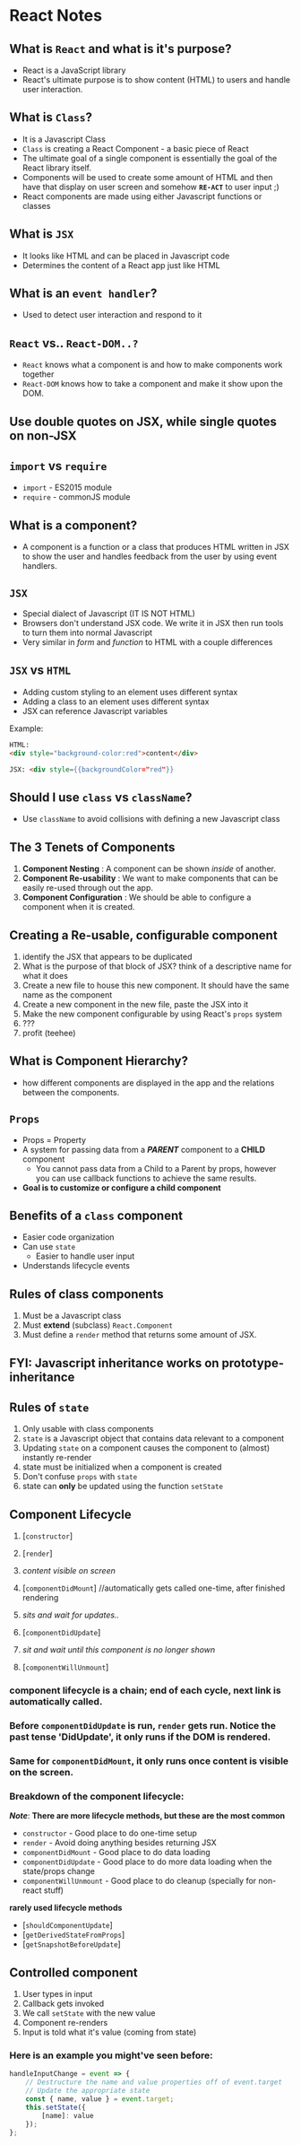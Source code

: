 # React Notes

## What is `React` and what is it's purpose?

-   React is a JavaScript library
-   React's ultimate purpose is to show content (HTML) to users and handle user interaction.

## What is `Class`?

-   It is a Javascript Class
-   `Class` is creating a React Component - a basic piece of React
-   The ultimate goal of a single component is essentially the goal of the React library itself.
-   Components will be used to create some amount of HTML and then have that display on user screen and somehow **`RE-ACT`** to user input ;)
-   React components are made using either Javascript functions or classes

## What is `JSX`

-   It looks like HTML and can be placed in Javascript code
-   Determines the content of a React app just like HTML

## What is an `event handler`?

-   Used to detect user interaction and respond to it

## `React` vs.. `React-DOM..?`

-   `React` knows what a component is and how to make components work together
-   `React-DOM` knows how to take a component and make it show upon the DOM.

## Use double quotes on JSX, while single quotes on non-JSX

## `import` vs `require`

-   `import` - ES2015 module
-   `require` - commonJS module

## What is a component?

-   A component is a function or a class that produces HTML written in JSX to show the user and handles feedback from the user by using event handlers.

## `JSX`

-   Special dialect of Javascript (IT IS NOT HTML)
-   Browsers don't understand JSX code. We write it in JSX then run tools to turn them into normal Javascript
-   Very similar in _form_ and _function_ to HTML with a couple differences

## `JSX` vs `HTML`

-   Adding custom styling to an element uses different syntax
-   Adding a class to an element uses different syntax
-   JSX can reference Javascript variables

Example:

```html
HTML:
<div style="background-color:red">content</div>

JSX: <div style={{backgroundColor="red"}}
```

## Should I use `class` vs `className`?

-   Use `className` to avoid collisions with defining a new Javascript class

## The 3 Tenets of Components

1. **Component Nesting** : A component can be shown _inside_ of another.
1. **Component Re-usability** : We want to make components that can be easily re-used through out the app.
1. **Component Configuration** : We should be able to configure a component when it is created.

## Creating a Re-usable, configurable component

1. identify the JSX that appears to be duplicated
1. What is the purpose of that block of JSX? think of a descriptive name for what it does
1. Create a new file to house this new component. It should have the same name as the component
1. Create a new component in the new file, paste the JSX into it
1. Make the new component configurable by using React's `props` system
1. ???
1. profit
   (teehee)

## What is Component Hierarchy?

-   how different components are displayed in the app and the relations between the components.

## `Props`

-   Props = Property
-   A system for passing data from a **_PARENT_** component to a **CHILD** component
    -   You cannot pass data from a Child to a Parent by props, however you can use callback functions to achieve the same results.
-   **Goal is to customize or configure a child component**

## Benefits of a `class` component

-   Easier code organization
-   Can use `state`
    -   Easier to handle user input
-   Understands lifecycle events

## Rules of class components

1. Must be a Javascript class
1. Must **extend** (subclass) `React.Component`
1. Must define a `render` method that returns some amount of JSX.

## FYI: Javascript inheritance works on prototype-inheritance

## Rules of `state`

1. Only usable with class components
1. `state` is a Javascript object that contains data relevant to a component
1. Updating `state` on a component causes the component to (almost) instantly re-render
1. state must be initialized when a component is created
1. Don't confuse `props` with `state`
1. state can **only** be updated using the function `setState`

## Component Lifecycle

1. [`constructor`]

1. [`render`]

1. _content visible on screen_

1. [`componentDidMount`] //automatically gets called one-time, after finished rendering

1. _sits and wait for updates.._

1. [`componentDidUpdate`]

1. _sit and wait until this component is no longer shown_

1. [`componentWillUnmount`]

### component lifecycle is a chain; end of each cycle, next link is automatically called.

### Before `componentDidUpdate` is run, `render` gets run. Notice the past tense 'DidUpdate', it only runs if the DOM is rendered.

### Same for `componentDidMount`, it only runs once content is visible on the screen.

### Breakdown of the component lifecycle:

**_Note_**: **There are more lifecycle methods, but these are the most common**

-   `constructor` - Good place to do one-time setup
-   `render` - Avoid doing anything besides returning JSX
-   `componentDidMount` - Good place to do data loading
-   `componentDidUpdate` - Good place to do more data loading when the state/props change
-   `componentWillUnmount` - Good place to do cleanup (specially for non-react stuff)

**rarely used lifecycle methods**

-   [`shouldComponentUpdate`]
-   [`getDerivedStateFromProps`]
-   [`getSnapshotBeforeUpdate`]

## Controlled component

1. User types in input
1. Callback gets invoked
1. We call `setState` with the new value
1. Component re-renders
1. Input is told what it's value (coming from state)

### Here is an example you might've seen before:

```jsx
handleInputChange = event => {
    // Destructure the name and value properties off of event.target
    // Update the appropriate state
    const { name, value } = event.target;
    this.setState({
        [name]: value
    });
};
```

